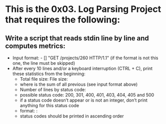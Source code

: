 # This is the 0x03. Log Parsing Project that requires the following:
## Write a script that reads stdin line by line and computes metrics:

- Input format: <IP Address> - [<date>] "GET /projects/260 HTTP/1.1" <status code> <file size> (if the format is not this one, the line must be skipped)
- After every 10 lines and/or a keyboard interruption (CTRL + C), print these statistics from the beginning:
  - Total file size: File size: <total size>
  - where <total size> is the sum of all previous <file size> (see input format above)
  - Number of lines by status code:
   - possible status code: 200, 301, 400, 401, 403, 404, 405 and 500
   - if a status code doesn’t appear or is not an integer, don’t print anything for this status code
   - format: <status code>: <number>
   - status codes should be printed in ascending order
